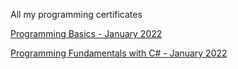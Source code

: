 All my programming certificates

[Programming Basics - January 2022](https://github.com/JacksonJS12/Certificates/files/8502232/Programming.Basics.-.January.2022.-.Certificate.pdf)

[Programming Fundamentals with C# - January 2022](https://github.com/JacksonJS12/Certificates/files/8502234/Programming.Fundamentals.with.C.-.January.2022.-.Certificate.pdf)
